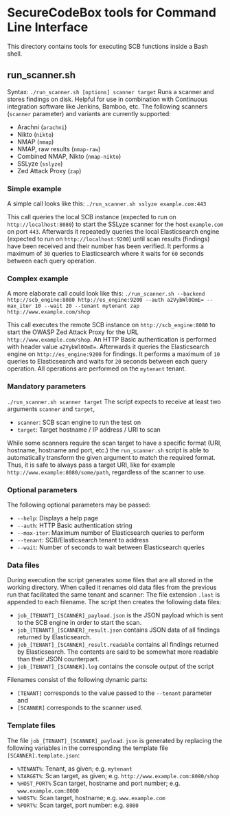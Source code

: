 # SecureCodeBox tools for Command Line Interface

This directory contains tools for executing SCB functions inside a Bash shell.

## run_scanner.sh
Syntax: `./run_scanner.sh [options] scanner target`
Runs a scanner and stores findings on disk. Helpful for use in combination with Continuous integration software like Jenkins, Bamboo, etc. The following scanners (`scanner` parameter) and variants are currently supported:
* Arachni (`arachni`)
* Nikto (`nikto`)
* NMAP (`nmap`)
* NMAP, raw results (`nmap-raw`)
* Combined NMAP, Nikto (`nmap-nikto`)
* SSLyze (`sslyze`)
* Zed Attack Proxy (`zap`)

### Simple example
A simple call looks like this:
`./run_scanner.sh sslyze example.com:443`

This call queries the local SCB instance (expected to run on `http://localhost:8080`) to start the SSLyze scanner for the host `example.com` on port `443`. Afterwards it repeatedly queries the local Elasticsearch engine (expected to run on `http://localhost:9200`) until scan results (findings) have been received and their number has been verified. It performs a maximum of `30` queries to Elasticsearch where it waits for `60` seconds between each query operation.

### Complex example
A more elaborate call could look like this:
`./run_scanner.sh --backend http://scb_engine:8080 http://es_engine:9200 --auth a2VybWl0OmE= --max_iter 10 --wait 20 --tenant mytenant zap http://www.example.com/shop`

This call executes the remote SCB instance on `http://scb_engine:8080` to start the OWASP Zed Attack Proxy for the URL `http://www.example.com/shop`. An HTTP Basic authentication is performed with header value `a2VybWl0OmE=`. Afterwards it queries the Elasticsearch engine on `http://es_engine:9200` for findings. It performs a maximum of `10` queries to Elasticsearch and waits for `20` seconds between each query operation. All operations are performed on the `mytenant` tenant.

### Mandatory parameters
`./run_scanner.sh scanner target`
The script expects to receive at least two arguments `scanner` and `target`,
* `scanner`: SCB scan engine to run the test on
* `target`: Target hostname / IP address / URI to scan

While some scanners require the scan target to have a specific format (URI, hostname, hostname and port, etc.) the `run_scanner.sh` script is able to automatically transform the given argument to match the required format. Thus, it is safe to always pass a target URI, like for example `http://www.example:8080/some/path`, regardless of the scanner to use.

### Optional parameters
The following optional parameters may be passed:
* `--help`: Displays a help page
* `--auth`: HTTP Basic authentication string
* `--max-iter`: Maximum number of Elasticsearch queries to perform
* `--tenant`: SCB/Elasticsearch tenant to address
* `--wait`: Number of seconds to wait between Elasticsearch queries

### Data files
During execution the script generates some files that are all stored in the working directory. When called it renames old data files from the previous run that facilitated the same tenant and scanner: The file extension `.last` is appended to each filename. The script then creates the following data files:
* `job_[TENANT]_[SCANNER]_payload.json` is the JSON payload which is sent to the SCB engine in order to start the scan.
* `job_[TENANT]_[SCANNER]_result.json` contains JSON data of all findings returned by Elasticsearch.
* `job_[TENANT]_[SCANNER]_result.readable` contains all findings returned by Elasticsearch. The contents are said to be somewhat more readable than their JSON counterpart.
* `job_[TENANT]_[SCANNER].log` contains the console output of the script

Filenames consist of the following dynamic parts:
* `[TENANT]` corresponds to the value passed to the `--tenant` parameter and
* `[SCANNER]` corresponds to the scanner used.

### Template files
The file `job_[TENANT]_[SCANNER]_payload.json` is generated by replacing the following variables in the corresponding the template file `[SCANNER].template.json`:
* `%TENANT%`: Tenant, as given; e.g. `mytenant`
* `%TARGET%`: Scan target, as given; e.g. `http://www.example.com:8080/shop`
* `%HOST_PORT%` Scan target, hostname and port number; e.g. `www.example.com:8080`
* `%HOST%`: Scan target, hostname; e.g. `www.example.com`
* `%PORT%`: Scan target, port number: e.g. `8080`

